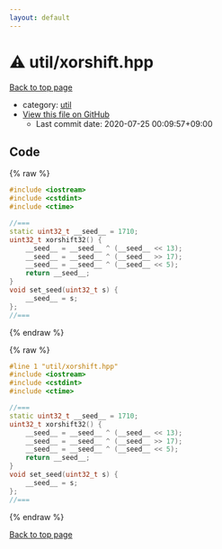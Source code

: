 ```yaml
---
layout: default
---
```


<!-- mathjax config similar to math.stackexchange -->
<script type="text/javascript" async
  src="https://cdnjs.cloudflare.com/ajax/libs/mathjax/2.7.5/MathJax.js?config=TeX-MML-AM_CHTML">
</script>
<script type="text/x-mathjax-config">
  MathJax.Hub.Config({
    TeX: { equationNumbers: { autoNumber: "AMS" }},
    tex2jax: {
      inlineMath: [ ['$','$'] ],
      processEscapes: true
    },
    "HTML-CSS": { matchFontHeight: false },
    displayAlign: "left",
    displayIndent: "2em"
  });
</script>

<script type="text/javascript" src="https://cdnjs.cloudflare.com/ajax/libs/jquery/3.4.1/jquery.min.js"></script>
<script src="https://cdn.jsdelivr.net/npm/jquery-balloon-js@1.1.2/jquery.balloon.min.js" integrity="sha256-ZEYs9VrgAeNuPvs15E39OsyOJaIkXEEt10fzxJ20+2I=" crossorigin="anonymous"></script>
<script type="text/javascript" src="../../assets/js/copy-button.js"></script>
<link rel="stylesheet" href="../../assets/css/copy-button.css" />


# :warning: util/xorshift.hpp

<a href="../../index.html">Back to top page</a>

* category: <a href="../../index.html#05c7e24700502a079cdd88012b5a76d3">util</a>
* <a href="{{ site.github.repository_url }}/blob/master/util/xorshift.hpp">View this file on GitHub</a>
    - Last commit date: 2020-07-25 00:09:57+09:00




## Code

<a id="unbundled"></a>
{% raw %}
```cpp
#include <iostream>
#include <cstdint>
#include <ctime>

//===
static uint32_t __seed__ = 1710;
uint32_t xorshift32() {
    __seed__ = __seed__ ^ (__seed__ << 13);
    __seed__ = __seed__ ^ (__seed__ >> 17);
    __seed__ = __seed__ ^ (__seed__ << 5);
    return __seed__;
}
void set_seed(uint32_t s) {
    __seed__ = s;
};
//===
```
{% endraw %}

<a id="bundled"></a>
{% raw %}
```cpp
#line 1 "util/xorshift.hpp"
#include <iostream>
#include <cstdint>
#include <ctime>

//===
static uint32_t __seed__ = 1710;
uint32_t xorshift32() {
    __seed__ = __seed__ ^ (__seed__ << 13);
    __seed__ = __seed__ ^ (__seed__ >> 17);
    __seed__ = __seed__ ^ (__seed__ << 5);
    return __seed__;
}
void set_seed(uint32_t s) {
    __seed__ = s;
};
//===

```
{% endraw %}

<a href="../../index.html">Back to top page</a>

